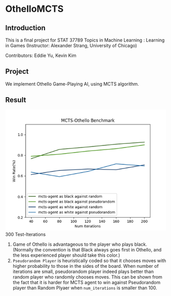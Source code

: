 # OthelloMCTS

## Introduction
This is a final project for STAT 37789 Topics in Machine Learning : Learning in Games
(Instructor: Alexander Strang, University of Chicago)

Contributors: Eddie Yu, Kevin Kim

## Project
We implement Othello Game-Playing AI, using MCTS algorithm.

## Result
![](benchmark.png)
300 Test-Iterations
1. Game of Othello is advantageous to the player who plays black. (Normally the convention is that Black always goes first in Othello, and the less experienced player should take this color.)
2. `Pseudorandom Player` is heuristically coded so that it chooses moves with higher probability to those in the sides of the board. When number of iterations are small, pseudorandom player indeed plays better than random player who randomly chooses moves. This can be shown from the fact that it is harder for MCTS agent to win against Pseudorandom player than Random Plyaer when `num_iterations` is smaller than 100.